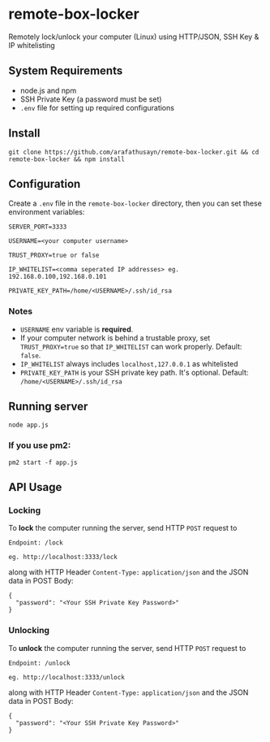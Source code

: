 # remote-box-locker

Remotely lock/unlock your computer (Linux) using HTTP/JSON, SSH Key & IP whitelisting

## System Requirements

- node.js and npm
- SSH Private Key (a password must be set)
- `.env` file for setting up required configurations

## Install

```
git clone https://github.com/arafathusayn/remote-box-locker.git && cd remote-box-locker && npm install
```

## Configuration

Create a `.env` file in the `remote-box-locker` directory, then you can set these environment variables:

```
SERVER_PORT=3333

USERNAME=<your computer username> 

TRUST_PROXY=true or false

IP_WHITELIST=<comma seperated IP addresses> eg. 192.168.0.100,192.168.0.101

PRIVATE_KEY_PATH=/home/<USERNAME>/.ssh/id_rsa
```

### Notes

- `USERNAME` env variable is **required**.
- If your computer network is behind a trustable proxy, set `TRUST_PROXY=true` so that `IP_WHITELIST` can work properly. Default: `false`.
- `IP_WHITELIST` always includes `localhost,127.0.0.1` as whitelisted
- `PRIVATE_KEY_PATH` is your SSH private key path. It's optional. Default: `/home/<USERNAME>/.ssh/id_rsa`

## Running server

```
node app.js
```

### If you use pm2:

```
pm2 start -f app.js
```

## API Usage

### Locking

To **lock** the computer running the server, send HTTP `POST` request to <br>
```
Endpoint: /lock

eg. http://localhost:3333/lock
```
along with HTTP Header `Content-Type:` `application/json` and the JSON data in POST Body:

```
{
  "password": "<Your SSH Private Key Password>"
}
```

### Unlocking

To **unlock** the computer running the server, send HTTP `POST` request to <br>
```
Endpoint: /unlock

eg. http://localhost:3333/unlock
```
along with HTTP Header `Content-Type:` `application/json` and the JSON data in POST Body:

```
{
  "password": "<Your SSH Private Key Password>"
}
```
